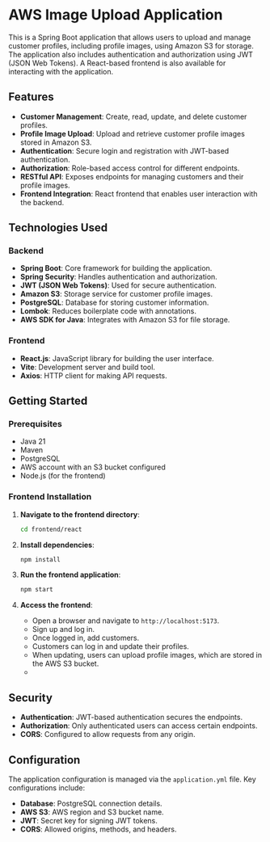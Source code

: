 # AWS Image Upload Application

This is a Spring Boot application that allows users to upload and manage customer profiles, including profile images, using Amazon S3 for storage. The application also includes authentication and authorization using JWT (JSON Web Tokens). A React-based frontend is also available for interacting with the application.

## Features

- **Customer Management**: Create, read, update, and delete customer profiles.
- **Profile Image Upload**: Upload and retrieve customer profile images stored in Amazon S3.
- **Authentication**: Secure login and registration with JWT-based authentication.
- **Authorization**: Role-based access control for different endpoints.
- **RESTful API**: Exposes endpoints for managing customers and their profile images.
- **Frontend Integration**: React frontend that enables user interaction with the backend.

## Technologies Used

### Backend
- **Spring Boot**: Core framework for building the application.
- **Spring Security**: Handles authentication and authorization.
- **JWT (JSON Web Tokens)**: Used for secure authentication.
- **Amazon S3**: Storage service for customer profile images.
- **PostgreSQL**: Database for storing customer information.
- **Lombok**: Reduces boilerplate code with annotations.
- **AWS SDK for Java**: Integrates with Amazon S3 for file storage.

### Frontend
- **React.js**: JavaScript library for building the user interface.
- **Vite**: Development server and build tool.
- **Axios**: HTTP client for making API requests.

## Getting Started

### Prerequisites

- Java 21
- Maven
- PostgreSQL
- AWS account with an S3 bucket configured
- Node.js (for the frontend)

### Frontend Installation

1. **Navigate to the frontend directory**:
   ```bash
   cd frontend/react
   ```

2. **Install dependencies**:
   ```bash
   npm install
   ```

3. **Run the frontend application**:
   ```bash
   npm start
   ```

4. **Access the frontend**:
   - Open a browser and navigate to `http://localhost:5173`.
   - Sign up and log in.
   - Once logged in, add customers.
   - Customers can log in and update their profiles.
   - When updating, users can upload profile images, which are stored in the AWS S3 bucket.
   - 
## Security

- **Authentication**: JWT-based authentication secures the endpoints.
- **Authorization**: Only authenticated users can access certain endpoints.
- **CORS**: Configured to allow requests from any origin.

## Configuration

The application configuration is managed via the `application.yml` file. Key configurations include:

- **Database**: PostgreSQL connection details.
- **AWS S3**: AWS region and S3 bucket name.
- **JWT**: Secret key for signing JWT tokens.
- **CORS**: Allowed origins, methods, and headers.
